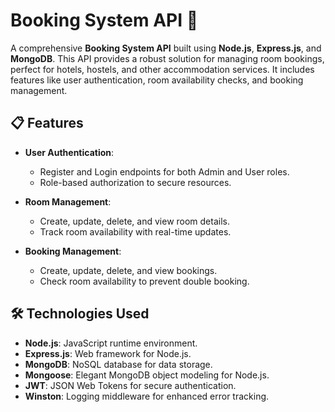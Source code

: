 # Booking System API 🏨

A comprehensive **Booking System API** built using **Node.js**, **Express.js**, and **MongoDB**. This API provides a robust solution for managing room bookings, perfect for hotels, hostels, and other accommodation services. It includes features like user authentication, room availability checks, and booking management.

## 📋 Features

- **User Authentication**:
  - Register and Login endpoints for both Admin and User roles.
  - Role-based authorization to secure resources.

- **Room Management**:
  - Create, update, delete, and view room details.
  - Track room availability with real-time updates.

- **Booking Management**:
  - Create, update, delete, and view bookings.
  - Check room availability to prevent double booking.

## 🛠️ Technologies Used

- **Node.js**: JavaScript runtime environment.
- **Express.js**: Web framework for Node.js.
- **MongoDB**: NoSQL database for data storage.
- **Mongoose**: Elegant MongoDB object modeling for Node.js.
- **JWT**: JSON Web Tokens for secure authentication.
- **Winston**: Logging middleware for enhanced error tracking.
